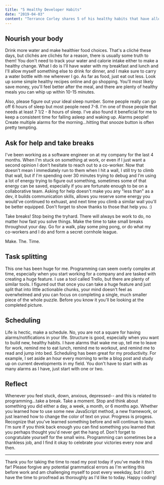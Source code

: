 ```yaml
---
title: "5 Healthy Developer Habits"
date: "2019-04-03"
content: "Terrance Corley shares 5 of his healthy habits that have allowed him to be a more happy and efficient developer."
---
```


## Nourish your body  
Drink more water and make healthier food choices. That's a cliché these days, but clichés are clichés for a reason, there is usually some truth to them! You don't need to track your water and calorie intake either to make a healthy change. What I do is I'll have water with my breakfast and lunch and I'll allow myself something else to drink for dinner, and I make sure to carry a water bottle with me wherever I go. As far as food, just eat out less. Look up some simple healthy recipes online and go shopping. You'll most likely save money, you'll feel better after the meal, and there are plenty of healthy meals you can whip up within 10-15 minutes.

Also, please figure out your ideal sleep number. Some people really can go off 6 hours of sleep but most people need 7-8. I'm one of those people that needs at least 7 1/2 - 8 hours of sleep. I've also found it beneficial for me to keep a consistent time for falling asleep and waking up. Alarms people! Create multiple alarms for the morning...hitting that snooze button is often pretty tempting.

## Ask for help and take breaks  
I've been working as a software engineer on at my company for the last 4 months. When I'm stuck on something at work, or even if I just want a second opinion I don't hesitate to reach out to a co-worker. Now that doesn't mean I immediately run to them when I hit a wall, I still try to climb that wall, but if I'm spending over 30 minutes trying to debug and I'm using a lot of energy trying to figure out something, sometimes some of that energy can be saved, especially if you are fortunate enough to be on a collaborative team. Asking for help doesn't make you any "less than" as a dev, it builds communication skills, allows you reserve some energy you would've continued to exhuast, and next time you climb a similar wall you'll be better equipped. Don't forget to show thanks to those that help you. :) 

Take breaks! Stop being the tryhard. There will always be work to do, no matter how fast you solve things. Make the time to take small breaks throughout your day. Go for a walk, play some ping pong, or do what my co-workers and I do and form a secret cornhole league.

Make. The. Time.

## Task splitting  
This one has been huge for me. Programming can seem overly complex at time, especially when you start working for a company and are tasked with creating a huge feature. I use a tool called Trello, but there are plenty of similar tools. I figured out that once you can take a huge feature and just split that into little actionable chunks, your mind doesn't feel as overwhelmed and you can focus on completing a single, much smaller piece of the whole puzzle. Before you know it you'll be looking at the completed picture. 

## Scheduling  
Life is hectic, make a schedule. No, you are not a square for having alarms/notifications in your life. Structure is good, especially when you want to build new, healthy habits. I have alarms that wake me up, tell me to leave for work, remind me to eat lunch, remind me to workout, and remind me to read and jump into bed. Scheduling has been great for my productivity. For example, I set aside an hour every morning to write a blog post and study up on current developments in my field. You don't have to start with as many alarms as I have, just start with one or two.

## Reflect  
Whenever you feel stuck, down, anxious, depressed-- and this is related to programming...take a break. Take a moment. Stop and think about something you did either a day, a week, a month, or 6 months ago. Whether you learned how to use some new JavaScript method, a new framework, or just learned how to change the color of text on your. Progress is progess. Recognize that you've learned something before and will continue to learn. I'm sure if you think back enough you can find something you learned that you perhaps thought you'd never get the hang of. Don't forget to congratulate yourself for the small wins. Programming can sometimes be a thankless job, and I find it okay to celebrate your victories every now and then.  

--- 
Thank you for taking the time to read my post today if you've made it this far! Please forgive any potential grammatical errors as I'm writing this before work and am challenging myself to post every weekday, but I don't have the time to proofread as thoroughly as I'd like to today. Happy coding!